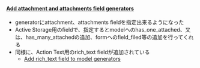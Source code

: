 #### [Add attachment and attachments field generators](https://github.com/rails/rails/pull/35805)

* generatorにattachment、attachments fieldを指定出来るようになった
* Active Storage用のfieldで、指定するとmodelへのhas_one_attached、又は、has_many_attachedの追加、formへのfield_filed等の追加を行ってくれる
* 同様に、Action Text用のrich_text fieldが追加されている
  * [Add rich_text field to model generators](https://github.com/rails/rails/pull/35781)
